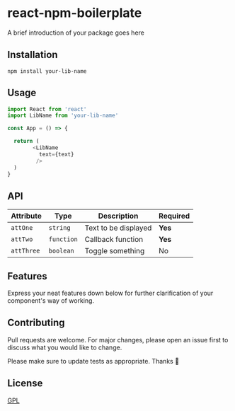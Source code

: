 # react-npm-boilerplate

A brief introduction of your package goes here

## Installation

```
npm install your-lib-name
```

## Usage

```javascript
import React from 'react'
import LibName from 'your-lib-name'

const App = () => {

  return (
        <LibName 
          text={text}
         />
  )
}

```


## API

| Attribute  | Type       | Description          | Required |
|------------|------------|----------------------|----------|
| `attOne`   | `string`   | Text to be displayed | **Yes**  |
| `attTwo`   | `function` | Callback function    | **Yes**  |
| `attThree` | `boolean`  | Toggle something     | No       |


## Features
Express your neat features down below for further clarification of your component's way of working.

## Contributing
Pull requests are welcome. For major changes, please open an issue first to discuss what you would like to change.

Please make sure to update tests as appropriate.
Thanks :raised_hands:


## License
[GPL](https://choosealicense.com/licenses/gpl-3.0/)
